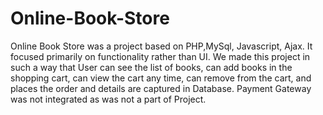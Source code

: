 # Online-Book-Store

</p>Online Book Store was a project based on PHP,MySql, Javascript, Ajax. 
It focused primarily on functionality rather than UI. 
We made this project in such a way that User can see the list of books, can add books in the shopping cart, can view the cart any time, can remove from the cart, and places the order and details are captured in Database.
Payment Gateway was not integrated as was not a part of Project.</p>  
